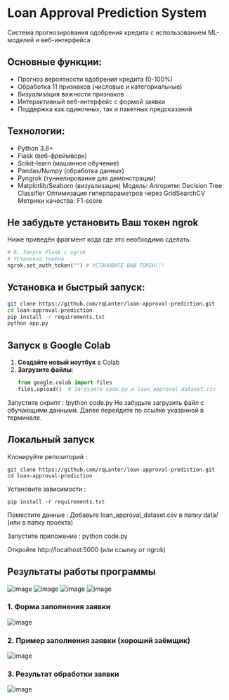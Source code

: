 # Loan Approval Prediction System

Система прогнозирования одобрения кредита с использованием ML-моделей и веб-интерфейса

## Основные функции:
- Прогноз вероятности одобрения кредита (0-100%)
- Обработка 11 признаков (числовые и категориальные)
- Визуализация важности признаков
- Интерактивный веб-интерфейс с формой заявки
- Поддержка как одиночных, так и пакетных предсказаний

## Технологии:
- Python 3.8+
- Flask (веб-фреймворк)
- Scikit-learn (машинное обучение)
- Pandas/Numpy (обработка данных)
- Pyngrok (туннелирование для демонстрации)
- Matplotlib/Seaborn (визуализация)
Модель:
Алгоритм: Decision Tree Classifier
Оптимизация гиперпараметров через GridSearchCV
Метрики качества: F1-score

## Не забудьте установить Ваш токен ngrok
Ниже приведён фрагмент кода где это необходимо сделать.
```python
# 6. Запуск Flask с ngrok
# Установка токена
ngrok.set_auth_token("") # УСТАНОВИТЕ ВАШ ТОКЕН!!!
```

## Установка и быстрый запуск:
```bash
git clone https://github.com/rqLanter/loan-approval-prediction.git 
cd loan-approval-prediction
pip install -r requirements.txt
python app.py
```

## Запуск в Google Colab
1. **Создайте новый ноутбук** в Colab
2. **Загрузите файлы**:
   ```python
   from google.colab import files
   files.upload()  # Загрузите code.py и loan_approval_dataset.csv
   ```
Запустите скрипт :
!python code.py
Не забудьте загрузить файл с обучающими данными.
Далее перейдите по ссылке указанной в терминале.

## Локальный запуск
Клонируйте репозиторий :
```
git clone https://github.com/rqLanter/loan-approval-prediction.git 
cd loan-approval-prediction
```
Установите зависимости :
```
pip install -r requirements.txt
```
Поместите данные :
Добавьте loan_approval_dataset.csv в папку data/ (или в папку проекта)

Запустите приложение :
python code.py

Откройте http://localhost:5000 (или ссылку от ngrok)



## Результаты работы программы
![image](https://github.com/user-attachments/assets/c40188a2-89f1-41e4-a2fb-e64d1523f998)
![image](https://github.com/user-attachments/assets/c3761ebb-5a77-41d4-992c-d1817d5cda01)
![image](https://github.com/user-attachments/assets/486ae085-c866-48c6-bb67-cdadfeaee545)
![image](https://github.com/user-attachments/assets/67cc1710-e1ab-4d09-8f8f-7709e8d6e013)

### 1. Форма заполнения заявки
![image](https://github.com/user-attachments/assets/0de7da24-eb66-46b4-9be8-6d30a6ee28b5)
### 2. Пример заполнения заявки (хороший заёмщик)
![image](https://github.com/user-attachments/assets/b0c644ce-d8e2-4f75-9efa-e5aabe512054)
### 3. Результат обработки заявки
![image](https://github.com/user-attachments/assets/c24fe0f0-3c8a-4ed0-bea9-c339daaae5fd)


